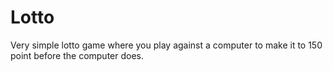# Lotto

Very simple lotto game where you play against a computer to make it to 150 point before the computer does.
